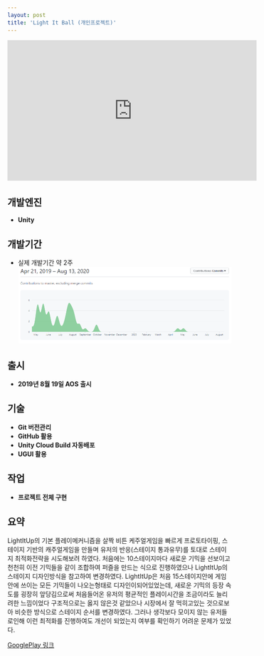 ```yaml
---
layout: post
title: 'Light It Ball (개인프로젝트)'
---
```


<iframe width="560" height="315" src="https://www.youtube.com/embed/T98_c9EH3ug" frameborder="0" allow="accelerometer; autoplay; encrypted-media; gyroscope; picture-in-picture" allowfullscreen></iframe>

개발엔진
------
- **Unity**

개발기간
------
- 실제 개발기간 약 2주
![LightItballCommint](/assets/LightItballCommint.PNG)

출시
------
- **2019년 8월 19일 AOS 출시**


기술
------
- **Git 버전관리**
- **GitHub 활용**
- **Unity Cloud Build 자동배포**
- **UGUI 활용**

작업
------
- **프로젝트 전체 구현**

요약
------
LightItUp의 기본 플레이메커니즘을 살짝 비튼 케주얼게임을 빠르게 프로토타이핑,
스테이지 기반의 캐주얼게임을 만들며 유저의 반응(스테이지 통과유무)를 토대로 스테이지 최적화전략을 시도해보려 하였다.
처음에는 10스테이지마다 새로운 기믹을 선보이고 천천히 이전 기믹들을 같이 조합하여 퍼즐을 만드는 식으로 진행하였으나
LightItUp의 스테이지 디자인방식을 참고하여 변경하였다.
LightItUp은 처음 15스테이지안에 게임안에 쓰이는 모든 기믹들이 나오는형태로 디자인이되어있었는데,
새로운 기믹의 등장 속도를 굉장히 앞당김으로써 처음들어온 유저의 평균적인 플레이시간을 조금이라도 늘리려한 느낌이었다
구조적으로는 옳지 않은것 같았으나 시장에서 잘 먹히고있는 것으로보아 비슷한 방식으로 스테이지 순서를 변경하였다.
그러나 생각보다 모이지 않는 유저들로인해 이런 최적화를 진행하여도 개선이 되었는지 여부를 확인하기 어려운 문제가 있었다.


[GooglePlay 링크](https://play.google.com/store/apps/details?id=com.PIGames.LightItBall)
